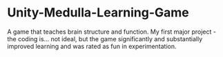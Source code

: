 # Unity-Medulla-Learning-Game
 A game that teaches brain structure and function. My first major project - the coding is... not ideal, but the game significantly and substantially improved learning and was rated as fun in experimentation.
